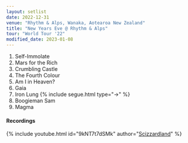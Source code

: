 ```yaml
---
layout: setlist
date: 2022-12-31
venue: "Rhythm & Alps, Wanaka, Aotearoa New Zealand"
title: "New Years Eve @ Rhythm & Alps"
tour: "World Tour '22"
modified_date: 2023-01-08
---
```


1. Self-Immolate
2. Mars for the Rich
3. Crumbling Castle
4. The Fourth Colour
5. Am I in Heaven?
6. Gaia
7. Iron Lung {% include segue.html type="->" %}
8. Boogieman Sam
9. Magma

<!--snippet-->

#### Recordings

{% include youtube.html id="9kNT7t7dSMk" author="[Scizzardland](https://www.youtube.com/@lavacard)" %}
